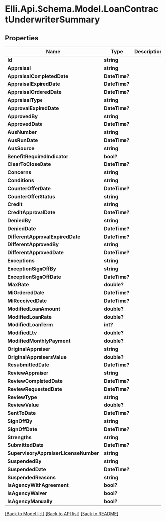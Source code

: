 # Elli.Api.Schema.Model.LoanContractUnderwriterSummary
## Properties

Name | Type | Description | Notes
------------ | ------------- | ------------- | -------------
**Id** | **string** |  | [optional] 
**Appraisal** | **string** |  | [optional] 
**AppraisalCompletedDate** | **DateTime?** |  | [optional] 
**AppraisalExpiredDate** | **DateTime?** |  | [optional] 
**AppraisalOrderedDate** | **DateTime?** |  | [optional] 
**AppraisalType** | **string** |  | [optional] 
**ApprovalExpiredDate** | **DateTime?** |  | [optional] 
**ApprovedBy** | **string** |  | [optional] 
**ApprovedDate** | **DateTime?** |  | [optional] 
**AusNumber** | **string** |  | [optional] 
**AusRunDate** | **DateTime?** |  | [optional] 
**AusSource** | **string** |  | [optional] 
**BenefitRequiredIndicator** | **bool?** |  | [optional] 
**ClearToCloseDate** | **DateTime?** |  | [optional] 
**Concerns** | **string** |  | [optional] 
**Conditions** | **string** |  | [optional] 
**CounterOfferDate** | **DateTime?** |  | [optional] 
**CounterOfferStatus** | **string** |  | [optional] 
**Credit** | **string** |  | [optional] 
**CreditApprovalDate** | **DateTime?** |  | [optional] 
**DeniedBy** | **string** |  | [optional] 
**DeniedDate** | **DateTime?** |  | [optional] 
**DifferentApprovalExpiredDate** | **DateTime?** |  | [optional] 
**DifferentApprovedBy** | **string** |  | [optional] 
**DifferentApprovedDate** | **DateTime?** |  | [optional] 
**Exceptions** | **string** |  | [optional] 
**ExceptionSignOffBy** | **string** |  | [optional] 
**ExceptionSignOffDate** | **DateTime?** |  | [optional] 
**MaxRate** | **double?** |  | [optional] 
**MiOrderedDate** | **DateTime?** |  | [optional] 
**MiReceivedDate** | **DateTime?** |  | [optional] 
**ModifiedLoanAmount** | **double?** |  | [optional] 
**ModifiedLoanRate** | **double?** |  | [optional] 
**ModifiedLoanTerm** | **int?** |  | [optional] 
**ModifiedLtv** | **double?** |  | [optional] 
**ModifiedMonthlyPayment** | **double?** |  | [optional] 
**OriginalAppraiser** | **string** |  | [optional] 
**OriginalAppraisersValue** | **double?** |  | [optional] 
**ResubmittedDate** | **DateTime?** |  | [optional] 
**ReviewAppraiser** | **string** |  | [optional] 
**ReviewCompletedDate** | **DateTime?** |  | [optional] 
**ReviewRequestedDate** | **DateTime?** |  | [optional] 
**ReviewType** | **string** |  | [optional] 
**ReviewValue** | **double?** |  | [optional] 
**SentToDate** | **DateTime?** |  | [optional] 
**SignOffBy** | **string** |  | [optional] 
**SignOffDate** | **DateTime?** |  | [optional] 
**Strengths** | **string** |  | [optional] 
**SubmittedDate** | **DateTime?** |  | [optional] 
**SupervisoryAppraiserLicenseNumber** | **string** |  | [optional] 
**SuspendedBy** | **string** |  | [optional] 
**SuspendedDate** | **DateTime?** |  | [optional] 
**SuspendedReasons** | **string** |  | [optional] 
**IsAgencyWithAgreement** | **bool?** |  | [optional] 
**IsAgencyWaiver** | **bool?** |  | [optional] 
**IsAgencyManually** | **bool?** |  | [optional] 

[[Back to Model list]](../README.md#documentation-for-models) [[Back to API list]](../README.md#documentation-for-api-endpoints) [[Back to README]](../README.md)

